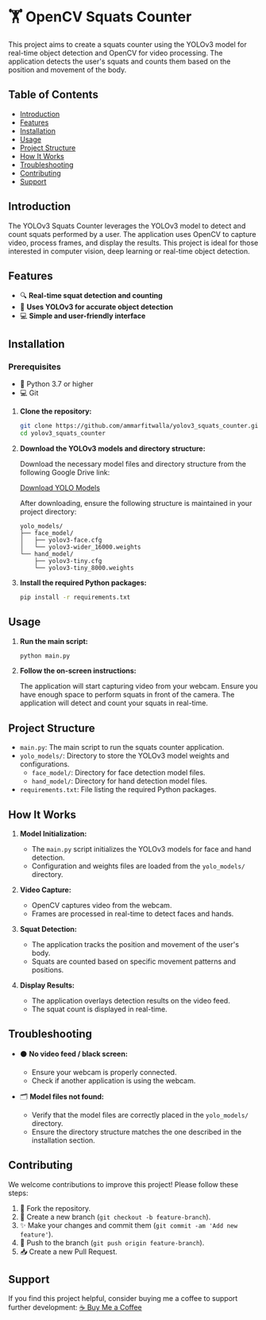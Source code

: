 # 🏋️ OpenCV Squats Counter

This project aims to create a squats counter using the YOLOv3 model for real-time object detection and OpenCV for video processing. The application detects the user's squats and counts them based on the position and movement of the body.

## Table of Contents

- [Introduction](#introduction)
- [Features](#features)
- [Installation](#installation)
- [Usage](#usage)
- [Project Structure](#project-structure)
- [How It Works](#how-it-works)
- [Troubleshooting](#troubleshooting)
- [Contributing](#contributing)
- [Support](#support)

## Introduction

The YOLOv3 Squats Counter leverages the YOLOv3 model to detect and count squats performed by a user. The application uses OpenCV to capture video, process frames, and display the results. This project is ideal for those interested in computer vision, deep learning or real-time object detection.

## Features

- 🔍 **Real-time squat detection and counting**
- 🧠 **Uses YOLOv3 for accurate object detection**
- 💻 **Simple and user-friendly interface**

## Installation

### Prerequisites

- 🐍 Python 3.7 or higher
- 💻 Git

1. **Clone the repository:**

    ```bash
    git clone https://github.com/ammarfitwalla/yolov3_squats_counter.git
    cd yolov3_squats_counter
    ```

2. **Download the YOLOv3 models and directory structure:**

    Download the necessary model files and directory structure from the following Google Drive link:

    [Download YOLO Models](https://drive.google.com/drive/folders/1pjyX2TGglypkEijmC6d7zZdnvvt92GhT?usp=sharing)

    After downloading, ensure the following structure is maintained in your project directory:

    ```
    yolo_models/
    ├── face_model/
    │   ├── yolov3-face.cfg
    │   └── yolov3-wider_16000.weights
    └── hand_model/
        ├── yolov3-tiny.cfg
        └── yolov3-tiny_8000.weights
    ```

3. **Install the required Python packages:**

    ```bash
    pip install -r requirements.txt
    ```

## Usage

1. **Run the main script:**

    ```bash
    python main.py
    ```

2. **Follow the on-screen instructions:**

    The application will start capturing video from your webcam. Ensure you have enough space to perform squats in front of the camera. The application will detect and count your squats in real-time.

## Project Structure

- `main.py`: The main script to run the squats counter application.
- `yolo_models/`: Directory to store the YOLOv3 model weights and configurations.
  - `face_model/`: Directory for face detection model files.
  - `hand_model/`: Directory for hand detection model files.
- `requirements.txt`: File listing the required Python packages.

## How It Works

1. **Model Initialization:**
   - The `main.py` script initializes the YOLOv3 models for face and hand detection. 
   - Configuration and weights files are loaded from the `yolo_models/` directory.

2. **Video Capture:**
   - OpenCV captures video from the webcam.
   - Frames are processed in real-time to detect faces and hands.

3. **Squat Detection:**
   - The application tracks the position and movement of the user's body.
   - Squats are counted based on specific movement patterns and positions.

4. **Display Results:**
   - The application overlays detection results on the video feed.
   - The squat count is displayed in real-time.

## Troubleshooting

- ⚫ **No video feed / black screen:**
  - Ensure your webcam is properly connected.
  - Check if another application is using the webcam.

- 🗂️ **Model files not found:**
  - Verify that the model files are correctly placed in the `yolo_models/` directory.
  - Ensure the directory structure matches the one described in the installation section.

## Contributing

We welcome contributions to improve this project! Please follow these steps:

1. 🍴 Fork the repository.
2. 🌿 Create a new branch (`git checkout -b feature-branch`).
3. ✨ Make your changes and commit them (`git commit -am 'Add new feature'`).
4. 🔄 Push to the branch (`git push origin feature-branch`).
5. 📥 Create a new Pull Request.

## Support
If you find this project helpful, consider buying me a coffee to support further development:
[☕ Buy Me a Coffee](https://buymeacoffee.com/ammarfitwalla)
